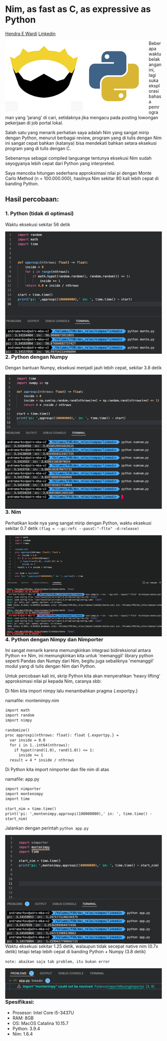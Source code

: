 # Nim, as fast as C, as expressive as Python

[Hendra E Wardi](https://andraelang.com)
[Linkedin](https://www.linkedin.com/in/hendraekowardi)


<img src="/logo.png"
     alt="python nim logo"
     style="float: left; margin-right: 10px;" />

Beberapa waktu belakangan ini, lagi suka eksplorasi bahasa pemrograman yang 'jarang' di cari, setidaknya jika mengacu pada posting lowongan pekerjaan di job portal lokal.

Salah satu yang menarik perhatian saya adalah Nim yang sangat mirip dengan Python, menurut berbagai review, program yang di tulis dengan Nim ini sangat cepat bahkan (katanya) bisa mendekati bahkan setara eksekusi program yang di tulis dengan C.

Sebenarnya sebagai compiled languange tentunya eksekusi Nim sudah seyogyanya lebih cepat dari Python yang interpreted.

Saya mencoba hitungan sederhana approksimasi nilai pi dengan Monte Carlo Method (n = 100.000.000), hasilnya Nim sekitar 80 kali lebih cepat di banding Python.

## Hasil percobaan:

### 1. Python (tidak di optimasi)
Waktu eksekusi sekitar 56 detik

<img src="/python/py.png"
     alt="python"
     style="float: left; margin-right: 10px;" />

### 2. Python dengan Numpy
Dengan bantuan Numpy, eksekusi menjadi jauh lebih cepat, sekitar 3.8 detik

<img src="/python/py+numpy.png"
     alt="python and numpy"
     style="float: left; margin-right: 10px;" />

### 3. Nim
Perhatikan kode nya yang sangat mirip dengan Python, waktu eksekusi sekitar 0.7 detik `(flag = --gc:refc --passC:"-flto" -d:release)`

<img src="/nim/nim.png"
     alt="nim"
     style="float: left; margin-right: 10px;" />

### 4. Python dengan Nimpy dan Nimporter 
Ini sangat menarik karena memungkinkan integrasi bidireksional antara Python <-> Nim, ini memungkinkan kita untuk 'memanggil' library python seperti Pandas dan Numpy dari Nim, begitu juga sebaliknya 'memanggil' modul yang di tulis dengan Nim dari Python.

Untuk percobaan kali ini, skrip Python kita akan menyerahkan 'heavy lifting' approksimasi nilai pi kepada Nim, caranya sbb:

Di Nim kita import nimpy lalu menambahkan pragma {.exportpy.}

namafile: montenimpy.nim
```
import math
import random 
import nimpy

randomize()
proc approxpi(nthrows: float): float {.exportpy.} =
  var inside = 0.0
  for i in 1..int64(nthrows):
    if hypot(rand(1.0), rand(1.0)) <= 1:
      inside += 1
  result = 4 * inside / nthrows
```

Di Python kita import nimporter dan file nim di atas

namafile: app.py
```
import nimporter
import montenimpy
import time

start_nim = time.time()
print('pi: ',montenimpy.approxpi(100000000),' in: ', time.time() - start_nim)
```

Jalankan dengan perintah `python app.py`

<img src="/python%2Bnim/py%2Bnim.png"
     alt="python and nim"
     style="float: left; margin-right: 10px;" />

Waktu eksekusi sekitar 1.25 detik, walaupun tidak secepat native nim (0.7x detik) tetapi tetap lebih cepat di banding Python + Numpy (3.8 detik)

`note: abaikan saja tab problem, itu bukan error`

<img src="/prob.png"
     alt="prob"
     style="float: left; margin-right: 10px;" />


### Spesifikasi:
- Prosesor: Intel Core i5-3437U
- RAM: 8GB
- OS: MacOS Catalina 10.15.7
- Python: 3.9.4
- Nim: 1.6.4

